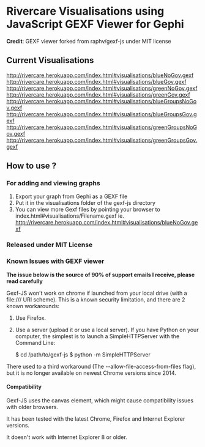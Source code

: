 # Rivercare Visualisations using JavaScript GEXF Viewer for Gephi #

**Credit**: GEXF viewer forked from raphv/gexf-js under MIT license

## Current Visualisations
http://rivercare.herokuapp.com/index.html#visualisations/blueNoGov.gexf
http://rivercare.herokuapp.com/index.html#visualisations/blueGov.gexf
http://rivercare.herokuapp.com/index.html#visualisations/greenNoGov.gexf
http://rivercare.herokuapp.com/index.html#visualisations/greenGov.gexf
http://rivercare.herokuapp.com/index.html#visualisations/blueGroupsNoGov.gexf
http://rivercare.herokuapp.com/index.html#visualisations/blueGroupsGov.gexf
http://rivercare.herokuapp.com/index.html#visualisations/greenGroupsNoGov.gexf
http://rivercare.herokuapp.com/index.html#visualisations/greenGroupsGov.gexf

## How to use ?

### For adding and viewing graphs

1. Export your graph from Gephi as a GEXF file
2. Put it in the visualisations folder of the gexf-js directory
3. You can view more Gexf files by pointing your browser to index.html#visualisations/Filename.gexf
    ie. http://rivercare.herokuapp.com/index.html#visualisations/blueNoGov.gexf

### Released under MIT License

### Known Issues with GEXF viewer

**The issue below is the source of 90% of support emails I receive, please read carefully**

Gexf-JS won't work on chrome if launched from your local drive (with a file:/// URI scheme).
This is a known security limitation, and there are 2 known workarounds:

1. Use Firefox.
2. Use a server (upload it or use a local server). If you have Python on your computer, the simplest is to launch a SimpleHTTPServer with the Command Line:

    $ cd /path/to/gexf-js
    $ python -m SimpleHTTPServer

There used to a third workaround (The --allow-file-access-from-files flag), but it is no longer available on newest Chrome versions since 2014.

#### Compatibility

Gexf-JS uses the canvas element, which might cause compatibility issues with older browsers.

It has been tested with the latest Chrome, Firefox and Internet Explorer versions.

It doesn't work with Internet Explorer 8 or older.

